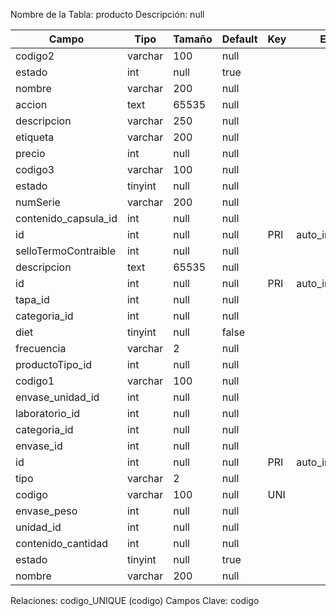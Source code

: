 
  Nombre de la Tabla: producto
  Descripción: null

| Campo          | Tipo | Tamaño    |  Default    | Key | Extra | Description | 
|----------------|------|-----------|-------------|-----|-------|-------------|
|codigo2| varchar| 100 |null |  | | null |
|estado| int| null |true |  | | null |
|nombre| varchar| 200 |null |  | | null |
|accion| text| 65535 |null |  | | null |
|descripcion| varchar| 250 |null |  | | null |
|etiqueta| varchar| 200 |null |  | | null |
|precio| int| null |null |  | | null |
|codigo3| varchar| 100 |null |  | | null |
|estado| tinyint| null |null |  | | null |
|numSerie| varchar| 200 |null |  | | null |
|contenido_capsula_id| int| null |null |  | | null |
|id| int| null |null | PRI | auto_increment| null |
|selloTermoContraible| int| null |null |  | | null |
|descripcion| text| 65535 |null |  | | null |
|id| int| null |null | PRI | auto_increment| null |
|tapa_id| int| null |null |  | | null |
|categoria_id| int| null |null |  | | null |
|diet| tinyint| null |false |  | | null |
|frecuencia| varchar| 2 |null |  | | null |
|productoTipo_id| int| null |null |  | | null |
|codigo1| varchar| 100 |null |  | | null |
|envase_unidad_id| int| null |null |  | | null |
|laboratorio_id| int| null |null |  | | null |
|categoria_id| int| null |null |  | | null |
|envase_id| int| null |null |  | | null |
|id| int| null |null | PRI | auto_increment| null |
|tipo| varchar| 2 |null |  | | null |
|codigo| varchar| 100 |null | UNI | | null |
|envase_peso| int| null |null |  | | null |
|unidad_id| int| null |null |  | | null |
|contenido_cantidad| int| null |null |  | | null |
|estado| tinyint| null |true |  | | null |
|nombre| varchar| 200 |null |  | | null |

Relaciones:  codigo_UNIQUE (codigo) 
Campos Clave: codigo
